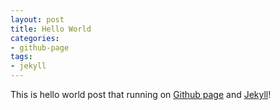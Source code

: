 ```yaml
---
layout: post
title: Hello World
categories:
- github-page
tags:
- jekyll
---
```

This is hello world post that running on <a href="https://help.github.com/categories/20/articles" target="_blank">Github page</a> and <a href="https://github.com/mojombo/jekyll/" target="_blank">Jekyll</a>!
